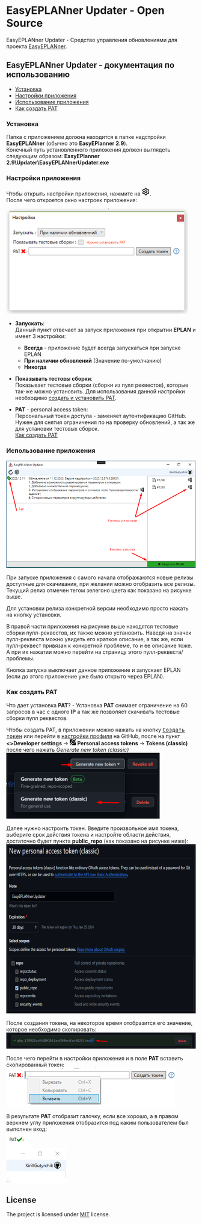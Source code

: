 # EasyEPLANner Updater - Open Source

EasyEPLANner Updater - Средство управления обновлениями для проекта [EasyEPLANner](https://github.com/savushkin-r-d/EasyEPLANner).

## EasyEPLANner Updater - документация по использованию

 + [Установка](#установка)
 + [Настройки приложения](#настройки-приложения)
 + [Использование приложения](#использование-приложения)
 + [Как создать PAT](#как-создать-pat)

### Установка

Папка с приложением должна находится в папке надстройки **EasyEPLANner** (обычно это **EasyEPlanner 2.9**).\
Конечный путь установленного приложения должен выглядеть следующим образом: **EasyEPlanner 2.9\Updater\EasyEPLANnerUpdater.exe**

### Настройки приложения

Чтобы открыть настройки приложения, нажмите на <svg fill=Black width=21 height=21 style="background-color:white">
    <path d="M 10 0.5 a 9.84 9.84 90 0 1 0.8412 0.0372 C 11.7328 0.614 12.388 1.274 12.592 2.048 l 0.3456 1.3284 c 0.0216 0.0792 0.0948 0.1896 0.2544 0.2688 c 0.2772 0.1368 0.5448 0.2916 0.8016 0.4632 c 0.1476 0.0984 0.2796 0.108 0.3588 0.0852 l 1.3236 -0.3636 c 0.7728 -0.2112 1.6704 0.0252 2.184 0.756 c 0.324 0.462 0.6072 0.9504 0.8448 1.4616 c 0.378 0.81 0.1332 1.7064 -0.4368 2.2692 l -0.9768 0.9672 c -0.0588 0.0576 -0.1176 0.1764 -0.1056 0.3528 c 0.0192 0.3084 0.0192 0.618 0 0.9264 c -0.012 0.1764 0.0456 0.2952 0.1056 0.3528 l 0.9768 0.9672 c 0.57 0.5628 0.8148 1.4592 0.4368 2.2692 a 9.5724 9.5724 90 0 1 -0.8448 1.4604 c -0.5136 0.732 -1.4112 0.9684 -2.184 0.756 l -1.3224 -0.3624 c -0.0804 -0.0228 -0.2124 -0.0132 -0.36 0.0852 a 7.0908 7.0908 90 0 1 -0.8016 0.4632 c -0.1596 0.0792 -0.2328 0.1896 -0.2532 0.2688 l -0.348 1.3272 c -0.2016 0.7752 -0.858 1.4352 -1.7496 1.512 a 9.6072 9.6072 90 0 1 -1.6824 0 c -0.8916 -0.0768 -1.5468 -0.7368 -1.7496 -1.512 l -0.3468 -1.3272 c -0.0216 -0.0792 -0.0948 -0.1896 -0.2544 -0.2688 a 6.8856 6.8856 90 0 1 -0.8016 -0.4632 c -0.1476 -0.0984 -0.2796 -0.108 -0.3588 -0.0852 l -1.3236 0.3636 c -0.7728 0.2112 -1.6704 -0.0252 -2.184 -0.756 a 9.744 9.744 90 0 1 -0.8448 -1.4616 c -0.378 -0.81 -0.1332 -1.7064 0.4356 -2.2692 l 0.978 -0.9672 c 0.06 -0.0576 0.1176 -0.1764 0.1056 -0.3528 a 7.4568 7.4568 90 0 1 0 -0.9264 c 0.012 -0.1764 -0.0456 -0.2952 -0.1056 -0.3528 l -0.978 -0.9672 C 1.162 7.754 0.9172 6.8576 1.2952 6.0476 a 9.504 9.504 90 0 1 0.8448 -1.4604 c 0.5136 -0.732 1.4112 -0.9684 2.184 -0.756 l 1.3224 0.3624 c 0.0804 0.0228 0.2124 0.0132 0.36 -0.0852 c 0.2568 -0.1716 0.5244 -0.3264 0.8016 -0.4632 c 0.1596 -0.0792 0.2328 -0.1896 0.2532 -0.2688 l 0.348 -1.3272 C 7.6108 1.274 8.2672 0.614 9.1588 0.536 C 9.436 0.512 9.7168 0.5 10 0.5 Z m -0.6852 1.83 c -0.0432 0.0036 -0.1296 0.0432 -0.1644 0.1752 l -0.3468 1.326 c -0.1764 0.6732 -0.6588 1.1604 -1.1976 1.4268 c -0.2076 0.1032 -0.408 0.2196 -0.6 0.348 c -0.5004 0.3336 -1.164 0.5076 -1.8348 0.324 l -1.3236 -0.3636 c -0.1308 -0.036 -0.21 0.0192 -0.234 0.054 c -0.264 0.3744 -0.4944 0.7728 -0.6876 1.188 c -0.0168 0.0372 -0.0252 0.132 0.0708 0.228 l 0.978 0.9672 c 0.4932 0.4872 0.6744 1.1484 0.636 1.7472 a 5.6508 5.6508 90 0 0 0 0.6984 c 0.0384 0.5988 -0.1428 1.26 -0.636 1.7472 l -0.978 0.9672 c -0.0972 0.096 -0.0876 0.1908 -0.0708 0.228 c 0.1944 0.4152 0.4236 0.8124 0.6876 1.1868 c 0.024 0.036 0.102 0.0912 0.234 0.0552 l 1.3224 -0.3636 c 0.672 -0.1836 1.3356 -0.0096 1.836 0.324 c 0.1932 0.1284 0.3936 0.2448 0.6012 0.348 c 0.5364 0.2664 1.02 0.7548 1.1964 1.4268 l 0.3468 1.326 c 0.0348 0.1308 0.1212 0.1716 0.1644 0.1752 a 7.92 7.92 90 0 0 1.3704 0 c 0.0432 -0.0036 0.1296 -0.0432 0.1644 -0.1752 l 0.3468 -1.326 c 0.1764 -0.6732 0.6588 -1.1604 1.1976 -1.4268 c 0.2076 -0.1032 0.408 -0.2196 0.6 -0.348 c 0.5004 -0.3336 1.164 -0.5076 1.8348 -0.324 l 1.3236 0.3636 c 0.1308 0.0348 0.21 -0.0192 0.234 -0.054 c 0.264 -0.3756 0.4932 -0.7728 0.6876 -1.188 c 0.0168 -0.0372 0.0252 -0.132 -0.0708 -0.228 l -0.978 -0.9672 c -0.4932 -0.4872 -0.6744 -1.1484 -0.636 -1.7472 a 5.6508 5.6508 90 0 0 0 -0.6984 c -0.0384 -0.5988 0.1428 -1.26 0.636 -1.7472 l 0.978 -0.9672 c 0.0972 -0.096 0.0876 -0.1908 0.0708 -0.228 a 7.7568 7.7568 90 0 0 -0.6876 -1.1868 c -0.024 -0.036 -0.102 -0.0912 -0.234 -0.0552 l -1.3224 0.3636 c -0.672 0.1836 -1.3356 0.0096 -1.836 -0.324 a 5.328 5.328 90 0 0 -0.6012 -0.348 c -0.5364 -0.2664 -1.02 -0.7548 -1.1964 -1.4268 l -0.3468 -1.326 c -0.0348 -0.132 -0.1212 -0.1716 -0.1644 -0.1752 a 7.92 7.92 90 0 0 -1.3704 0 Z M 13.6 10.1 a 3.6 3.6 90 1 1 -7.2 0 a 3.6 3.6 90 0 1 7.2 0 Z M 11.8 10.1 a 1.8 1.8 90 1 0 -3.6012 0.0012 A 1.8 1.8 90 0 0 11.8 10.1 Z"/>
</svg>.\
После чего откроется окно настроек приложения:

<img Height=280 src="docs/images/settings.png">

 - **Запускать**:\
    Данный пункт отвечает за запуск приложения при открытии **EPLAN** и имеет 3 настройки:
    - **Всегда** - приложение будет всегда запускаться при запуске EPLAN
    - **При наличии обновлений** (Значение по-умолчанию)
    - **Никогда**

 - **Показывать тестовы сборки**:\
    Показывает тестовые сборки (сборки из пулл реквестов), которые так-же можно установить. Для использования данной настройки необходимо [создать и установить PAT](#как-создать-pat).

 - **PAT** - personal access token:\
    Персональный токен доступа - заменяет аутентификацию GitHub. Нужен для снятия ограничения по на проверку обновлений, а так же для установки тестовых сборок.\
    [Как создать PAT](#как-создать-pat)


### Использование приложения

<p align=center><img src="docs/images/app.png"/></p>

При запуске приложения с самого начала отображаются новые релизы доступные для скачивания, при желании можно отобразить все релизы.
Текущий релиз отмечен тегом зелегоно цвета как показано на рисунке выше.

Для установки релиза конкретной версии необходимо просто нажать на кнопку установки.

В правой части приложения на рисунке выше находятся тестовые сборки пулл-реквестов, их также можно установить. Наведя на значек пулл-реквеста можно увидеть его краткое описание, а так же, если пулл-реквест привязан к конкретной проблеме, то и ее описание тоже. А при их нажатии можно перейти на страницу этого пулл-реквеста/проблемы.

Кнопка запуска выключает данное приложение и запускает EPLAN (если до этого приложение уже было открыто через EPLAN).

### Как создать PAT

Что дает установка **PAT**? - Установка **PAT** снимает ограничение на 60 запросов в час с одного **IP** а так же позволяет скачивать тестовые сборки пулл реквестов.

Чтобы создать PAT, в приложении можно нажать на кнопку <kbd>[Создать токен](https://github.com/settings/tokens/new)</kbd>
или перейти в [настройки профиля](https://github.com/settings/) на GitHub,
после на пункт **<>Developer settings** ->
<svg width=16 height=16 fill=white style="background-color:Black">
    <path d="M10.5 0a5.499 5.499 0 1 1-1.288 10.848l-.932.932a.749.749 0 0 1-.53.22H7v.75a.749.749 0 0 1-.22.53l-.5.5a.749.749 0 0 1-.53.22H5v.75a.749.749 0 0 1-.22.53l-.5.5a.749.749 0 0 1-.53.22h-2A1.75 1.75 0 0 1 0 14.25v-2c0-.199.079-.389.22-.53l4.932-4.932A5.5 5.5 0 0 1 10.5 0Zm-4 5.5c-.001.431.069.86.205 1.269a.75.75 0 0 1-.181.768L1.5 12.56v1.69c0 .138.112.25.25.25h1.69l.06-.06v-1.19a.75.75 0 0 1 .75-.75h1.19l.06-.06v-1.19a.75.75 0 0 1 .75-.75h1.19l1.023-1.025a.75.75 0 0 1 .768-.18A4 4 0 1 0 6.5 5.5ZM11 6a1 1 0 1 1 0-2 1 1 0 0 1 0 2Z"/>
</svg> 
**Personal access tokens** 
-> **Tokens (classic)** после чего нажать _Generate new token (classic)_\
<img height=175 src="docs/images/gen_new_token.png"/>

Далее нужно настроить токен. Введите произвольное имя токена, выберите срок действия токена и настройте области действия, достаточно будет пункта **public_repo** (как показано на рисунке ниже):\
<img Height=450 src="docs/images/settings_new_token.png">

После создания токена, на некоторое время отобразится его значение, которое необходимо скопировать:\
<img src="docs/images/copy_token.png"/>

После чего перейти в настройки приложения и в поле **PAT** вставить скопированный токен:\
<img src="docs/images/paste_token.png"/>

В результате **PAT** отобразит галочку, если все хорошо, а в правом верхнем углу приложения отобразится под каким пользователем был выполнен вход:\
<img src="docs/images/pat_pass.png"/>\
<img src="docs/images/login.png"/>

## License
The project is licensed under [MIT](LICENSE) license.
